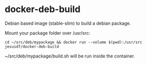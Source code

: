 # docker-deb-build
Debian based image (stable-slim) to build a debian package.

Mount your package folder over /usr/src:

    cd ~/src/deb/mypackage && docker run --volume $(pwd):/usr/src jesusdf/docker-deb-build

~/src/deb/mypackage/build.sh will be run inside the container.